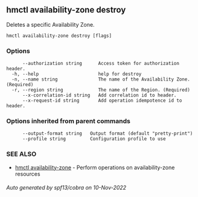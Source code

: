 ## hmctl availability-zone destroy

Deletes a specific Availability Zone.

```
hmctl availability-zone destroy [flags]
```

### Options

```
      --authorization string      Access token for authorization header.
  -h, --help                      help for destroy
  -n, --name string               The name of the Availability Zone. (Required)
  -r, --region string             The name of the Region. (Required)
      --x-correlation-id string   Add correlation id to header.
      --x-request-id string       Add operation idempotence id to header.
```

### Options inherited from parent commands

```
      --output-format string   Output format (default "pretty-print")
      --profile string         Configuration profile to use
```

### SEE ALSO

* [hmctl availability-zone](hmctl_availability-zone.md)	 - Perform operations on availability-zone resources

###### Auto generated by spf13/cobra on 10-Nov-2022
